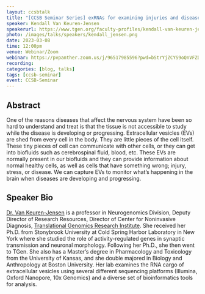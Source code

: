 ```yaml
---
layout: ccsbtalk
title: "[CCSB Seminar Series] exRNAs for examining injuries and diseases for the central nervous system"
speaker: Kendall Van Keuren-Jensen
speakerurl: https://www.tgen.org/faculty-profiles/kendall-van-keuren-jensen/
photo: /images/talks/speakers/kendall_jensen.png
date: 2023-03-08
time: 12:00pm
venue: Webinar/Zoom
webinar: https://pvpanther.zoom.us/j/96517985596?pwd=bStrYjZCYS9oQnVFZDRiTDB2ZjZsQT09&from=addon
recording:
categories: [blog, talks]
tags: [ccsb-seminar]
event: CCSB-Seminar
---
```



## Abstract

One of the reasons diseases that affect the nervous system have been so hard to understand and treat is that the tissue is not accessible to study while the disease is developing or progressing. Extracellular vesicles (EVs) are shed from every cell in the body. They are little pieces of the cell itself. These tiny pieces of cell can communicate with other cells, or they can get into biofluids such as cerebrospinal fluid, blood, etc. These EVs are normally present in our biofluids and they can provide information about normal healthy cells, as well as cells that have something wrong; injury, stress, or disease. We can capture EVs to monitor what’s happening in the brain when diseases are developing and progressing. 




## Speaker Bio

[Dr. Van Keuren-Jensen](https://www.tgen.org/faculty-profiles/kendall-van-keuren-jensen/) is a professor in Neurogenomics Division, Deputy Director of Research Resources, Director of Center for Noninvasive Diagnosis, [Translational Genomics Research Institute](https://www.tgen.org).  She received her Ph.D. from Stonybrook University at Cold Spring Harbor Laboratory in New York where she studied the role of activity-regulated genes in synaptic transmission and neuronal morphology. Following her Ph.D., she then went to TGen. She also has a Master’s degree in Pharmacology and Toxicology from the University of Kansas, and she double majored in Biology and Anthropology at Boston University.  Her lab examines the RNA cargo of extracellular vesicles using several different sequencing platforms (Illumina, Oxford Nanopore, 10x Genomics) and a diverse set of bioinformatics tools for analysis.


